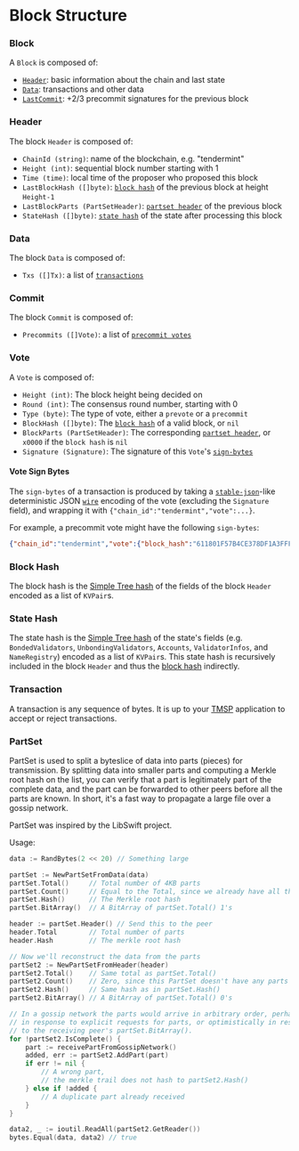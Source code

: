 # Block Structure

### Block
A `Block` is composed of:
- [`Header`](#header): basic information about the chain and last state
- [`Data`](#data): transactions and other data
- [`LastCommit`](#commit): +2/3 precommit signatures for the previous block

### Header
The block `Header` is composed of:
- `ChainId (string)`: name of the blockchain, e.g. "tendermint"
- `Height (int)`: sequential block number starting with 1
- `Time (time)`: local time of the proposer who proposed this block
- `LastBlockHash ([]byte)`: [`block hash`](#block-hash) of the previous block at height `Height-1`
- `LastBlockParts (PartSetHeader)`: [`partset header`](#partset-header) of the previous block
- `StateHash ([]byte)`: [`state hash`](#state-hash) of the state after processing this block

### Data
The block `Data` is composed of:
- `Txs ([]Tx)`: a list of [`transactions`](#transaction)

### Commit
The block `Commit` is composed of:
- `Precommits ([]Vote)`: a list of [`precommit votes`](#vote)

### Vote
A `Vote` is composed of:
- `Height (int)`: The block height being decided on
- `Round (int)`: The consensus round number, starting with 0
- `Type (byte)`: The type of vote, either a `prevote` or a `precommit`
- `BlockHash ([]byte)`: The [`block hash`](#block-hash) of a valid block, or `nil`
- `BlockParts (PartSetHeader)`: The corresponding [`partset header`](#partset-header), or `x0000` if the `block hash` is `nil`
- `Signature (Signature)`: The signature of this `Vote`'s [`sign-bytes`](#vote-sign-bytes)

#### Vote Sign Bytes
The `sign-bytes` of a transaction is produced by taking a [`stable-json`](https://github.com/substack/json-stable-stringify)-like deterministic JSON [`wire`](/docs/internals/wire-protocol) encoding of the vote (excluding the `Signature` field), and wrapping it with `{"chain_id":"tendermint","vote":...}`.

For example, a precommit vote might have the following `sign-bytes`:

```json
{"chain_id":"tendermint","vote":{"block_hash":"611801F57B4CE378DF1A3FFF1216656E89209A99","block_parts_header":{"hash":"B46697379DBE0774CC2C3B656083F07CA7E0F9CE","total":123},"height":1234,"round":1,"type":2}}
```

### Block Hash

The block hash is the [Simple Tree hash](Merkle-Trees#simple-tree-with-dictionaries) of the fields of the block `Header` encoded as a list of `KVPair`s.

### State Hash

The state hash is the [Simple Tree hash](Merkle-Trees#simple-tree-with-dictionaries) of the state's fields (e.g. `BondedValidators`, `UnbondingValidators`, `Accounts`, `ValidatorInfos`, and `NameRegistry`) encoded as a list of `KVPair`s.  This state hash is recursively included in the block `Header` and thus the [block hash](#block-hash) indirectly.

### Transaction

A transaction is any sequence of bytes.  It is up to your [TMSP](https://github.com/tendermint/tmsp) application to accept or reject transactions.

### PartSet

PartSet is used to split a byteslice of data into parts (pieces) for transmission.
By splitting data into smaller parts and computing a Merkle root hash on the list,
you can verify that a part is legitimately part of the complete data, and the
part can be forwarded to other peers before all the parts are known.  In short,
it's a fast way to propagate a large file over a gossip network.

PartSet was inspired by the LibSwift project.

Usage:

```Go
data := RandBytes(2 << 20) // Something large

partSet := NewPartSetFromData(data)
partSet.Total()     // Total number of 4KB parts
partSet.Count()     // Equal to the Total, since we already have all the parts
partSet.Hash()      // The Merkle root hash
partSet.BitArray()  // A BitArray of partSet.Total() 1's

header := partSet.Header() // Send this to the peer
header.Total        // Total number of parts
header.Hash         // The merkle root hash

// Now we'll reconstruct the data from the parts
partSet2 := NewPartSetFromHeader(header)
partSet2.Total()    // Same total as partSet.Total()
partSet2.Count()    // Zero, since this PartSet doesn't have any parts yet.
partSet2.Hash()     // Same hash as in partSet.Hash()
partSet2.BitArray() // A BitArray of partSet.Total() 0's

// In a gossip network the parts would arrive in arbitrary order, perhaps
// in response to explicit requests for parts, or optimistically in response
// to the receiving peer's partSet.BitArray().
for !partSet2.IsComplete() {
    part := receivePartFromGossipNetwork()
    added, err := partSet2.AddPart(part)
    if err != nil {
		// A wrong part,
        // the merkle trail does not hash to partSet2.Hash()
    } else if !added {
        // A duplicate part already received
    }
}

data2, _ := ioutil.ReadAll(partSet2.GetReader())
bytes.Equal(data, data2) // true
